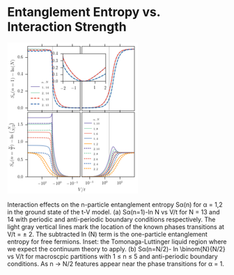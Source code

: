 # Entanglement Entropy vs. Interaction Strength

<img src="https://github.com/DelMaestroGroup/PartEntFermions/blob/master/EntanglementEntropies/entanglementEntropies.png" width=300px>

Interaction effects on the n-particle entanglement entropy
Sα(n) for α = 1,2 in the ground state of the t-V model. (a)
Sα(n=1)-ln N vs V/t for N = 13 and 14 with periodic and
anti-periodic boundary conditions respectively. The light gray vertical lines
mark the location of the known phases transitions at V/t = ± 2. The
subtracted ln (N) term is the one-particle entanglement
entropy for free fermions.  Inset: the Tomonaga-Luttinger liquid
region where we expect the continuum theory to apply. (b)
Sα(n=N/2)- ln \binom{N}{N/2} vs
V/t for macroscpic partitions with 1 ≤ n ≤ 5  and anti-periodic
boundary conditions. As n → N/2 features appear near the phase transitions
for α = 1.
